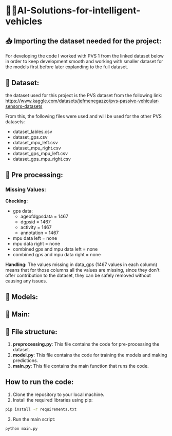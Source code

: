 # 🚗💨AI-Solutions-for-intelligent-vehicles

## 📥 Importing the dataset needed for the project:
For developing the code I worked with PVS 1 from the linked dataset below in order to keep development smooth and working with smaller dataset for the models first before later explanding to the full dataset.

## 🧮 Dataset:
the dataset used for this project is the PVS dataset from the following link:
https://www.kaggle.com/datasets/jefmenegazzo/pvs-passive-vehicular-sensors-datasets

From this, the following files were used and will be used for the other PVS datasets:
- dataset_lables.csv
- dataset_gps.csv
- dataset_mpu_left.csv
- dataset_mpu_right.csv
- dataset_gps_mpu_left.csv
- dataset_gps_mpu_right.csv

## 🔄 Pre processing:
### Missing Values:
__Checking:__
- gps data:
    - ageofdgpsdata = 1467
    - dgpsid = 1467
    - activity = 1467
    - annotation = 1467
- mpu data left = none
- mpu data right = none
- combined gps and mpu data left = none
- combined gps and mpu data right = none

__Handling:__
The values missing in data_gps (1467 values in each column) means that for those columns all the values are missing, since they don't offer contribution to the dataset, they can be safely removed without causing any issues.

## 🤖 Models:

## 🤝 Main:


## 📂 File structure:
1. **preprocessing.py**: This file contains the code for pre-processing the dataset.
2. **model.py**: This file contains the code for training the models and making predictions.
3. **main.py**: This file contains the main function that runs the code.

## How to run the code:
1. Clone the repository to your local machine.
2. Install the required libraries using pip:
```bash
pip install -r requirements.txt
```
3. Run the main script:
```bash
python main.py
```
